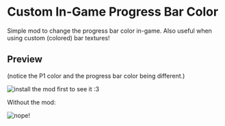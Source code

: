 # Custom In-Game Progress Bar Color
Simple mod to change the progress bar color in-game. Also useful when using custom (colored) bar textures!

## Preview
(notice the P1 color and the progress bar color being different.)

![install the mod first to see it :3](catgirldev.ingame-progress-bar-color/with.png)

Without the mod:

![nope!](catgirldev.ingame-progress-bar-color/without.png)